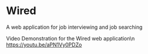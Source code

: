 # Wired
A web application for job interviewing and job searching

Video Demonstration for the Wired web application\n
https://youtu.be/aPN1Vy0PDZo

